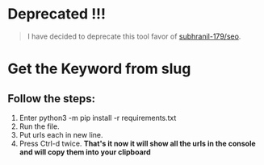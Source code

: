 # Deprecated !!!
> I have decided to deprecate this tool favor of [subhranil-179/seo](https://github.com/subhranil-179/seo).
# Get the Keyword from slug
## Follow the steps:
1. Enter python3 -m pip install -r requirements.txt
2. Run the file.
3. Put urls each in new line.
4. Press Ctrl-d twice.
**That's it now it will show all the urls in the console and will copy them into your clipboard**
